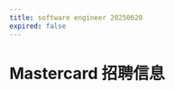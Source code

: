 ```yaml
---
title: software engineer 20250620
expired: false
---
```


# Mastercard 招聘信息

<JobPostingTable job-posting-json-path="mastercard/data/sofware-engineer-20250620.json" />
